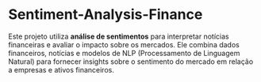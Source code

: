 # Sentiment-Analysis-Finance
Este projeto utiliza **análise de sentimentos** para interpretar notícias financeiras e avaliar o impacto sobre os mercados. Ele combina dados financeiros, notícias e modelos de NLP (Processamento de Linguagem Natural) para fornecer insights sobre o sentimento do mercado em relação a empresas e ativos financeiros.
